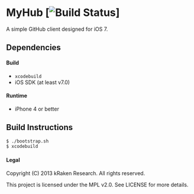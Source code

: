 # MyHub [![Build Status](https://travis-ci.org/Arcterus/MyHub.png)] #

A simple GitHub client designed for iOS 7.

## Dependencies ##
#### Build ####

* `xcodebuild`
* iOS SDK (at least v7.0)

#### Runtime ####

* iPhone 4 or better

## Build Instructions ##

```bash
$ ./bootstrap.sh
$ xcodebuild
```

#### Legal ####

Copyright (C) 2013 kRaken Research.  All rights reserved.  

This project is licensed under the MPL v2.0.  See LICENSE for more details.
